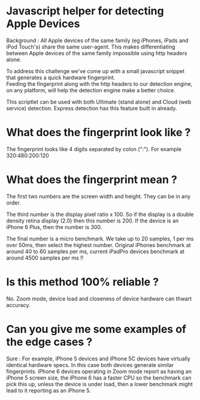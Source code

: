 # Javascript helper for detecting Apple Devices

Background : All Apple devices of the same family (eg iPhones, iPads and iPod Touch's) share the same user-agent. 
This makes differentiating between Apple devices of the same family impossible using http headers alone.  

To address this challenge we've come up with a small javascript snippet that generates a quick hardware fingerprint.  
Feeding the fingerprint along with the http headers to our detection engine, on any platform, will help the detection 
engine make a better choice. 

This scriptlet can be used with both Ultimate (stand alone) and Cloud (web service) detection. 
Express detection has this feature built in already.

# What does the fingerprint look like ?

The fingerprint looks like 4 digits separated by colon (":"). For example 320:480:200:120 

# What does the fingerprint mean ?

The first two numbers are the screen width and height. They can be in any order.

The third number is the display pixel ratio x 100. So if the display is a double
density retina display (2.0) then this number is 200. If the device is an iPhone 6 Plus, then the number
is 300. 

The final number is a micro benchmark. We take up to 20 samples, 1 per ms over 50ms, then select
the highest number. Original iPhones benchmark at around 40 to 60 samples per ms, current iPadPro 
devices benchmark at around 4500 samples per ms !!

# Is this method 100% reliable ?

No. Zoom mode, device load and closeness of device hardware can thwart accuracy. 

# Can you give me some examples of the edge cases ?

Sure : For example, iPhone 5 devices and iPhone 5C devices have virtually identical hardware specs. In this case
both devices generate similar fingerprints. iPhone 6 devices operating in Zoom mode report as having an iPhone 5 
screen size, the iPhone 6 has a faster CPU so the benchmark can pick this up, unless the device is under load, 
then a lower benchmark might lead to it reporting as an iPhone 5.

